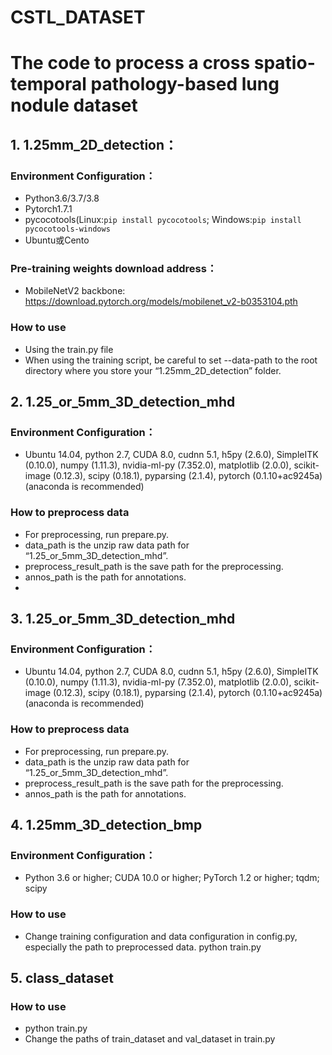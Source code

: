 # CSTL_DATASET

# The code to process a cross spatio-temporal pathology-based lung nodule dataset

## 1. 1.25mm_2D_detection：
### Environment Configuration：
* Python3.6/3.7/3.8
* Pytorch1.7.1
* pycocotools(Linux:`pip install pycocotools`; Windows:`pip install pycocotools-windows`
* Ubuntu或Cento

### Pre-training weights download address：
* MobileNetV2 backbone: https://download.pytorch.org/models/mobilenet_v2-b0353104.pth

### How to use
* Using the train.py file
* When using the training script, be careful to set --data-path to the root directory where you store your “1.25mm_2D_detection” folder.


## 2.  1.25_or_5mm_3D_detection_mhd
### Environment Configuration：
*  Ubuntu 14.04, python 2.7, CUDA 8.0, cudnn 5.1, h5py (2.6.0), SimpleITK (0.10.0), numpy (1.11.3), nvidia-ml-py (7.352.0), matplotlib (2.0.0), scikit-image (0.12.3), scipy (0.18.1), pyparsing (2.1.4), pytorch (0.1.10+ac9245a) (anaconda is recommended)

### How to preprocess data
* For preprocessing, run prepare.py.
* data_path is the unzip raw data path for “1.25_or_5mm_3D_detection_mhd”.
* preprocess_result_path is the save path for the preprocessing.
* annos_path is the path for annotations.
* 

## 3.  1.25_or_5mm_3D_detection_mhd
### Environment Configuration：
*  Ubuntu 14.04, python 2.7, CUDA 8.0, cudnn 5.1, h5py (2.6.0), SimpleITK (0.10.0), numpy (1.11.3), nvidia-ml-py (7.352.0), matplotlib (2.0.0), scikit-image (0.12.3), scipy (0.18.1), pyparsing (2.1.4), pytorch (0.1.10+ac9245a) (anaconda is recommended)

### How to preprocess data
* For preprocessing, run prepare.py.
* data_path is the unzip raw data path for “1.25_or_5mm_3D_detection_mhd”.
* preprocess_result_path is the save path for the preprocessing.
* annos_path is the path for annotations.

## 4.  1.25mm_3D_detection_bmp
### Environment Configuration：
* Python 3.6 or higher; CUDA 10.0 or higher; PyTorch 1.2 or higher; tqdm; scipy

### How to use
* Change training configuration and data configuration in config.py, especially the path to preprocessed data.
 python train.py

## 5.  class_dataset
### How to use
* python train.py
* Change the paths of train_dataset and val_dataset in train.py


